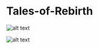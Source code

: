# Tales-of-Rebirth

![alt text](https://github.com/pnvnd/Tales-of-Rebirth/blob/main/tor_base.png?raw=true)

![alt text](https://github.com/pnvnd/Tales-of-Rebirth/blob/main/pak1.png?raw=true)